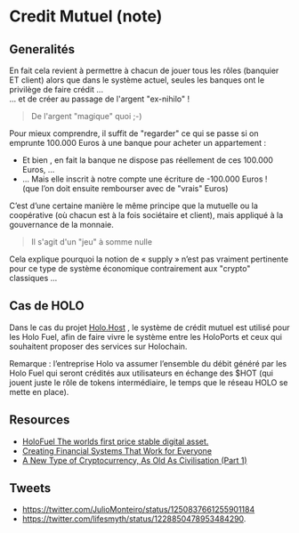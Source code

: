 # Credit Mutuel (note)

## Generalités

En fait cela revient à permettre à chacun de jouer tous les rôles (banquier ET client) alors que dans le système actuel, seules les banques ont le privilège de faire crédit ...    
... et de créer au passage de l'argent "ex-nihilo" !   
> De l'argent "magique" quoi ;-)

Pour mieux comprendre, il suffit de "regarder" ce qui se passe si on emprunte 100.000 Euros à une banque pour acheter un appartement :

* Et bien , en fait la banque ne dispose pas réellement de ces 100.000 Euros, ...
* ... Mais elle inscrit à notre compte une écriture de -100.000 Euros !   
(que l’on doit ensuite rembourser avec de "vrais" Euros)

C’est d’une certaine manière le même principe que la mutuelle ou la coopérative (où chacun est à la fois sociétaire et client), mais appliqué à la gouvernance de la monnaie.
> Il s'agit d'un "jeu" à somme nulle

Cela explique pourquoi la notion de « supply » n’est pas vraiment pertinente pour ce type de système économique contrairement aux "crypto" classiques ...


## Cas de HOLO

Dans le cas du projet <a href="https://holo.host/">Holo.Host</a> 
, le système de crédit mutuel est utilisé pour les Holo Fuel, afin de faire vivre le système entre les HoloPorts et ceux qui souhaitent proposer des services sur Holochain.

Remarque : l’entreprise Holo va assumer l’ensemble du débit généré par les Holo Fuel qui seront crédités aux utilisateurs en échange des $HOT (qui jouent juste le rôle de tokens intermédiaire, le temps que le réseau HOLO se mette en place).


## Resources

* <a href="https://medium.com/@cloudthings/holofuel-the-worlds-first-price-stable-digital-asset-b97c2de95905">HoloFuel The worlds first price stable digital asset.</a>   
* <a href="https://medium.com/holochain/the-holocene-explosion-2-3-game-changing-possibilities-in-a-world-of-unenclosable-carriers-7c1a97f32e9c">Creating Financial Systems That Work for Everyone</a> 
* <a href="https://blog.holochain.org/mutual-credit-part-1-a-new-type-of-cryptocurrency-as-old-as-civilisation/">A New Type of Cryptocurrency, As Old As Civilisation (Part 1)</a> 

Tweets
-
* https://twitter.com/JulioMonteiro/status/1250837661255901184
* https://twitter.com/lifesmyth/status/1228850478953484290.  

